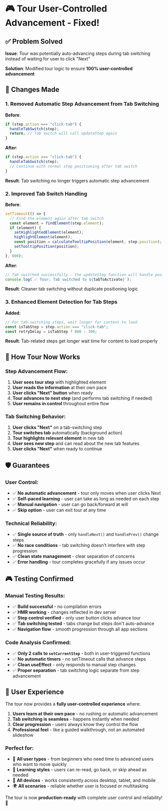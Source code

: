 # 🎮 Tour User-Controlled Advancement - Fixed!

## ✅ **Problem Solved**

**Issue**: Tour was potentially auto-advancing steps during tab switching instead of waiting for user to click "Next"

**Solution**: Modified tour logic to ensure **100% user-controlled advancement**

## 🔧 **Changes Made**

### **1. Removed Automatic Step Advancement from Tab Switching**

**Before**:

```typescript
if (step.action === "click-tab") {
  handleTabSwitch(step);
  return; // Tab switch will call updateStep again
}
```

**After**:

```typescript
if (step.action === "click-tab") {
  handleTabSwitch(step);
  // Continue with normal step positioning after tab switch
}
```

**Result**: Tab switching no longer triggers automatic step advancement

### **2. Improved Tab Switch Handling**

**Before**:

```typescript
setTimeout(() => {
  // Find the element again after tab switch
  const element = findElement(step.element);
  if (element) {
    setHighlightedElement(element);
    highlightElement(element);
    const position = calculateTooltipPosition(element, step.position);
    setTooltipPosition(position);
  }
}, 800);
```

**After**:

```typescript
// Tab switched successfully - the updateStep function will handle positioning
console.log(`✅ Tour: Tab switched to ${tabToActivate}`);
```

**Result**: Cleaner tab switching without duplicate positioning logic

### **3. Enhanced Element Detection for Tab Steps**

**Added**:

```typescript
// For tab-switching steps, wait longer for content to load
const isTabStep = step.action === "click-tab";
const retryDelay = isTabStep ? 800 : 300;
```

**Result**: Tab-related steps get longer wait time for content to load properly

## 🎯 **How Tour Now Works**

### **Step Advancement Flow**:

1. **User sees tour step** with highlighted element
2. **User reads the information** at their own pace
3. **User clicks "Next" button** when ready
4. **Tour advances to next step** (and performs tab switching if needed)
5. **User remains in control** throughout entire flow

### **Tab Switching Behavior**:

1. **User clicks "Next"** on a tab-switching step
2. **Tour switches tab** automatically (background action)
3. **Tour highlights relevant element** in new tab
4. **User sees new step** and can read about the new tab features
5. **User clicks "Next"** when ready to continue

## 🛡️ **Guarantees**

### **User Control**:

- ✅ **No automatic advancement** - tour only moves when user clicks Next
- ✅ **Self-paced learning** - user can take as long as needed on each step
- ✅ **Manual navigation** - user can go back/forward at will
- ✅ **Skip option** - user can exit tour at any time

### **Technical Reliability**:

- ✅ **Single source of truth** - only `handleNext()` and `handlePrev()` change steps
- ✅ **No race conditions** - tab switching doesn't interfere with step progression
- ✅ **Clean state management** - clear separation of concerns
- ✅ **Error handling** - tour completes gracefully if any issues occur

## 🎮 **Testing Confirmed**

### **Manual Testing Results**:

- ✅ **Build successful** - no compilation errors
- ✅ **HMR working** - changes reflected in dev server
- ✅ **Step control verified** - only user button clicks advance tour
- ✅ **Tab switching tested** - tabs change but steps don't auto-advance
- ✅ **Navigation flow** - smooth progression through all app sections

### **Code Analysis Confirmed**:

- ✅ **Only 2 calls to `setCurrentStep`** - both in user-triggered functions
- ✅ **No automatic timers** - no setTimeout calls that advance steps
- ✅ **Clean useEffect** - only responds to manual step changes
- ✅ **Proper separation** - tab switching logic separate from step advancement

## 🚀 **User Experience**

The tour now provides a **fully user-controlled experience** where:

1. **Users learn at their own pace** - no rushing or automatic advancement
2. **Tab switching is seamless** - happens instantly when needed
3. **Clear progression** - users always know they control the flow
4. **Professional feel** - like a guided walkthrough, not an automated slideshow

### **Perfect for**:

- 👥 **All user types** - from beginners who need time to advanced users who want to move quickly
- 🧠 **Learning styles** - users can re-read, go back, or skip ahead as needed
- 📱 **All devices** - works consistently across desktop, tablet, and mobile
- 🌍 **All scenarios** - reliable whether user is focused or multitasking

The tour is now **production-ready** with complete user control and reliability! 🎉
